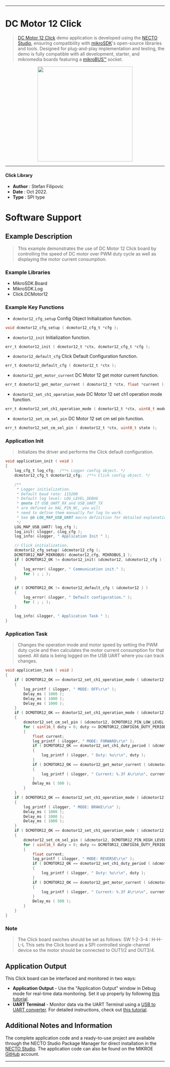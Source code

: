 
---
# DC Motor 12 Click

> [DC Motor 12 Click](https://www.mikroe.com/?pid_product=MIKROE-5374) demo application is developed using
the [NECTO Studio](https://www.mikroe.com/necto), ensuring compatibility with [mikroSDK](https://www.mikroe.com/mikrosdk)'s
open-source libraries and tools. Designed for plug-and-play implementation and testing, the demo is fully compatible with
all development, starter, and mikromedia boards featuring a [mikroBUS&trade;](https://www.mikroe.com/mikrobus) socket.

<p align="center">
  <img src="https://www.mikroe.com/?pid_product=MIKROE-5374&image=1" height=300px>
</p>

---

#### Click Library

- **Author**        : Stefan Filipovic
- **Date**          : Oct 2022.
- **Type**          : SPI type

# Software Support

## Example Description

> This example demonstrates the use of DC Motor 12 Click board by controlling the speed
> of DC motor over PWM duty cycle as well as displaying the motor current consumption.

### Example Libraries

- MikroSDK.Board
- MikroSDK.Log
- Click.DCMotor12

### Example Key Functions

- `dcmotor12_cfg_setup` Config Object Initialization function.
```c
void dcmotor12_cfg_setup ( dcmotor12_cfg_t *cfg );
```

- `dcmotor12_init` Initialization function.
```c
err_t dcmotor12_init ( dcmotor12_t *ctx, dcmotor12_cfg_t *cfg );
```

- `dcmotor12_default_cfg` Click Default Configuration function.
```c
err_t dcmotor12_default_cfg ( dcmotor12_t *ctx );
```

- `dcmotor12_get_motor_current` DC Motor 12 get motor current function.
```c
err_t dcmotor12_get_motor_current ( dcmotor12_t *ctx, float *current );
```

- `dcmotor12_set_ch1_operation_mode` DC Motor 12 set ch1 operation mode function.
```c
err_t dcmotor12_set_ch1_operation_mode ( dcmotor12_t *ctx, uint8_t mode );
```

- `dcmotor12_set_cm_sel_pin` DC Motor 12 set cm sel pin function.
```c
err_t dcmotor12_set_cm_sel_pin ( dcmotor12_t *ctx, uint8_t state );
```

### Application Init

> Initializes the driver and performs the Click default configuration.

```c
void application_init ( void )
{
    log_cfg_t log_cfg;  /**< Logger config object. */
    dcmotor12_cfg_t dcmotor12_cfg;  /**< Click config object. */

    /** 
     * Logger initialization.
     * Default baud rate: 115200
     * Default log level: LOG_LEVEL_DEBUG
     * @note If USB_UART_RX and USB_UART_TX 
     * are defined as HAL_PIN_NC, you will 
     * need to define them manually for log to work. 
     * See @b LOG_MAP_USB_UART macro definition for detailed explanation.
     */
    LOG_MAP_USB_UART( log_cfg );
    log_init( &logger, &log_cfg );
    log_info( &logger, " Application Init " );

    // Click initialization.
    dcmotor12_cfg_setup( &dcmotor12_cfg );
    DCMOTOR12_MAP_MIKROBUS( dcmotor12_cfg, MIKROBUS_1 );
    if ( DCMOTOR12_OK != dcmotor12_init( &dcmotor12, &dcmotor12_cfg ) )
    {
        log_error( &logger, " Communication init." );
        for ( ; ; );
    }
    
    if ( DCMOTOR12_OK != dcmotor12_default_cfg ( &dcmotor12 ) )
    {
        log_error( &logger, " Default configuration." );
        for ( ; ; );
    }
    
    log_info( &logger, " Application Task " );
}
```

### Application Task

> Changes the operation mode and motor speed by setting the PWM duty cycle and then calculates
> the motor current consumption for that speed. All data is being logged on the USB UART
> where you can track changes.

```c
void application_task ( void )
{
    if ( DCMOTOR12_OK == dcmotor12_set_ch1_operation_mode ( &dcmotor12, DCMOTOR12_MODE_OUTPUT_OFF ) )
    {
        log_printf ( &logger, " MODE: OFF\r\n" );
        Delay_ms ( 1000 );
        Delay_ms ( 1000 );
        Delay_ms ( 1000 );
    }
    if ( DCMOTOR12_OK == dcmotor12_set_ch1_operation_mode ( &dcmotor12, DCMOTOR12_MODE_FORWARD ) )
    {
        dcmotor12_set_cm_sel_pin ( &dcmotor12, DCMOTOR12_PIN_LOW_LEVEL );
        for ( uint16_t duty = 0; duty <= DCMOTOR12_CONFIG56_DUTY_PERIOD_MAX; duty += 100 )
        {
            float current;
            log_printf ( &logger, " MODE: FORWARD\r\n" );
            if ( DCMOTOR12_OK == dcmotor12_set_ch1_duty_period ( &dcmotor12, duty ) )
            {
                log_printf ( &logger, " Duty: %u\r\n", duty );
            }
            if ( DCMOTOR12_OK == dcmotor12_get_motor_current ( &dcmotor12, &current ) )
            {
                log_printf ( &logger, " Current: %.3f A\r\n\n", current );
            }
            Delay_ms ( 500 );
        }
    }
    if ( DCMOTOR12_OK == dcmotor12_set_ch1_operation_mode ( &dcmotor12, DCMOTOR12_MODE_BRAKE ) )
    {
        log_printf ( &logger, " MODE: BRAKE\r\n" );
        Delay_ms ( 1000 );
        Delay_ms ( 1000 );
        Delay_ms ( 1000 );
    }
    if ( DCMOTOR12_OK == dcmotor12_set_ch1_operation_mode ( &dcmotor12, DCMOTOR12_MODE_REVERSE ) )
    {
        dcmotor12_set_cm_sel_pin ( &dcmotor12, DCMOTOR12_PIN_HIGH_LEVEL );
        for ( uint16_t duty = 0; duty <= DCMOTOR12_CONFIG56_DUTY_PERIOD_MAX; duty += 100 )
        {
            float current;
            log_printf ( &logger, " MODE: REVERSE\r\n" );
            if ( DCMOTOR12_OK == dcmotor12_set_ch1_duty_period ( &dcmotor12, duty ) )
            {
                log_printf ( &logger, " Duty: %u\r\n", duty );
            }
            if ( DCMOTOR12_OK == dcmotor12_get_motor_current ( &dcmotor12, &current ) )
            {
                log_printf ( &logger, " Current: %.3f A\r\n\n", current );
            }
            Delay_ms ( 500 );
        }
    }
}
```

### Note

> The Click board swiches should be set as follows: SW 1-2-3-4 : H-H-L-L
> This sets the Click board as a SPI controlled single-channel device so 
> the motor should be connected to OUT1/2 and OUT3/4.

## Application Output

This Click board can be interfaced and monitored in two ways:
- **Application Output** - Use the "Application Output" window in Debug mode for real-time data monitoring.
Set it up properly by following [this tutorial](https://www.youtube.com/watch?v=ta5yyk1Woy4).
- **UART Terminal** - Monitor data via the UART Terminal using
a [USB to UART converter](https://www.mikroe.com/click/interface/usb?interface*=uart,uart). For detailed instructions,
check out [this tutorial](https://help.mikroe.com/necto/v2/Getting%20Started/Tools/UARTTerminalTool).

## Additional Notes and Information

The complete application code and a ready-to-use project are available through the NECTO Studio Package Manager for 
direct installation in the [NECTO Studio](https://www.mikroe.com/necto). The application code can also be found on
the MIKROE [GitHub](https://github.com/MikroElektronika/mikrosdk_click_v2) account.

---
